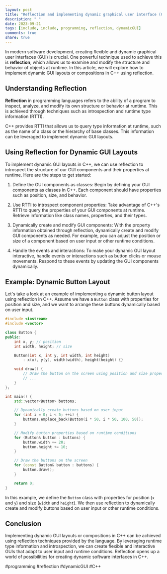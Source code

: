 ```yaml
---
layout: post
title: "Reflection and implementing dynamic graphical user interface (GUI) layout or composition in C++."
description: " "
date: 2023-09-21
tags: [include, include, programming, reflection, dynamicGUI]
comments: true
share: true
---
```


In modern software development, creating flexible and dynamic graphical user interfaces (GUI) is crucial. One powerful technique used to achieve this is **reflection**, which allows us to examine and modify the structure and behavior of objects at runtime. In this article, we will explore how to implement dynamic GUI layouts or compositions in C++ using reflection.

## Understanding Reflection

**Reflection** in programming languages refers to the ability of a program to inspect, analyze, and modify its own structure or behavior at runtime. This is achieved through techniques such as introspection and runtime type information (RTTI).

C++ provides RTTI that allows us to query type information at runtime, such as the name of a class or the hierarchy of base classes. This information can be leveraged to implement dynamic GUI layouts.

## Using Reflection for Dynamic GUI Layouts

To implement dynamic GUI layouts in C++, we can use reflection to introspect the structure of our GUI components and their properties at runtime. Here are the steps to get started:

1. Define the GUI components as classes: Begin by defining your GUI components as classes in C++. Each component should have properties such as position, size, and behavior.

2. Use RTTI to introspect component properties: Take advantage of C++'s RTTI to query the properties of your GUI components at runtime. Retrieve information like class names, properties, and their types.

3. Dynamically create and modify GUI components: With the property information obtained through reflection, dynamically create and modify GUI components as needed. For example, you can adjust the position or size of a component based on user input or other runtime conditions.

4. Handle the events and interactions: To make your dynamic GUI layout interactive, handle events or interactions such as button clicks or mouse movements. Respond to these events by updating the GUI components dynamically.

## Example: Dynamic Button Layout

Let's take a look at an example of implementing a dynamic button layout using reflection in C++. Assume we have a `Button` class with properties for position and size, and we want to arrange these buttons dynamically based on user input.

```cpp
#include <iostream>
#include <vector>

class Button {
public:
    int x, y; // position
    int width, height; // size

    Button(int x, int y, int width, int height)
        : x(x), y(y), width(width), height(height) {}

    void draw() {
        // Draw the button on the screen using position and size properties
        // ...
    }
};

int main() {
    std::vector<Button> buttons;

    // Dynamically create buttons based on user input
    for (int i = 0; i < 5; ++i) {
        buttons.emplace_back(Button(i * 50, i * 50, 100, 50));
    }

    // Modify button properties based on runtime conditions
    for (Button& button : buttons) {
        button.width += 20;
        button.height += 10;
    }

    // Draw the buttons on the screen
    for (const Button& button : buttons) {
        button.draw();
    }

    return 0;
}
```

In this example, we define the `Button` class with properties for position (`x` and `y`) and size (`width` and `height`). We then use reflection to dynamically create and modify buttons based on user input or other runtime conditions.

## Conclusion

Implementing dynamic GUI layouts or compositions in C++ can be achieved using reflection techniques provided by the language. By leveraging runtime type information and introspection, we can create flexible and interactive GUIs that adapt to user input and runtime conditions. Reflection opens up a world of possibilities for creating dynamic software interfaces in C++.

#programming #reflection #dynamicGUI #C++